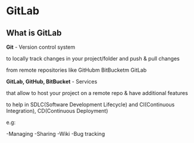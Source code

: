 # GitLab

## What is GitLab ##

**Git** - Version control system

to locally track changes in your project/folder and push & pull changes

from remote repositories like GitHubm BitBucketm GitLab

**GitLab, GitHub, BitBucket** - Services

that allow to host your project on a remote repo & have additional features

to help in SDLC(Software Development Lifecycle) and CI(Continuous Integration), CD(Continuous Deployment)

e.g: 

-Managing
-Sharing
-Wiki
-Bug tracking


